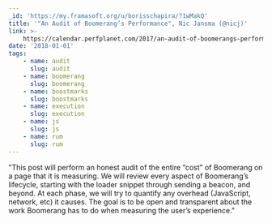 ```yaml
---
_id: 'https://my.framasoft.org/u/borisschapira/?1wMakQ'
title: '"An Audit of Boomerang’s Performance", Nic Jansma (@nicj)'
link: >-
    https://calendar.perfplanet.com/2017/an-audit-of-boomerangs-performance/#summary
date: '2018-01-01'
tags:
    - name: audit
      slug: audit
    - name: boomerang
      slug: boomerang
    - name: boostmarks
      slug: boostmarks
    - name: execution
      slug: execution
    - name: js
      slug: js
    - name: rum
      slug: rum
---
```


<div class="markdown"><p>&quot;This post will perform an honest audit of the entire “cost” of Boomerang on a page that it is measuring. We will review every aspect of Boomerang’s lifecycle, starting with the loader snippet through sending a beacon, and beyond. At each phase, we will try to quantify any overhead (JavaScript, network, etc) it causes. The goal is to be open and transparent about the work Boomerang has to do when measuring the user’s experience.&quot;
</p></div>
